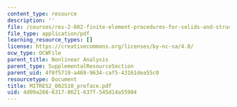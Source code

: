 ```yaml
---
content_type: resource
description: ''
file: /courses/res-2-002-finite-element-procedures-for-solids-and-structures-spring-2010/4d09a26663178621637f545d14a55984_MITRES2_002S10_preface.pdf
file_type: application/pdf
learning_resource_types: []
license: https://creativecommons.org/licenses/by-nc-sa/4.0/
ocw_type: OCWFile
parent_title: Nonlinear Analysis
parent_type: SupplementalResourceSection
parent_uid: 4f0f5719-a469-9634-caf5-43161dea55c0
resourcetype: Document
title: MITRES2_002S10_preface.pdf
uid: 4d09a266-6317-8621-637f-545d14a55984
---
```

